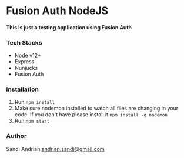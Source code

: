# Fusion Auth NodeJS
#### This is just a testing application using Fusion Auth

### Tech Stacks
- Node v12+
- Express
- Nunjucks
- Fusion Auth

### Installation
1. Run `npm install`
2. Make sure nodemon installed to watch all files are changing in your code. If you don't have please install it `npm install -g nodemon`
3. Run `npm start`


### Author
Sandi Andrian <andrian.sandi@gmail.com>